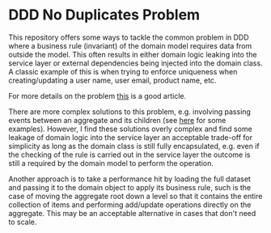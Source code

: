 # DDD No Duplicates Problem

This repository offers some ways to tackle the common problem in DDD where a business rule (invariant) of the domain model requires data from outside the model. This often results in either domain logic leaking into the service layer or external dependencies being injected into the domain class. A classic example of this is when trying to enforce uniqueness when creating/updating a user name, user email, product name, etc.

For more details on the problem [this](https://enterprisecraftsmanship.com/posts/domain-model-purity-completeness/) is a good article.

There are more complex solutions to this problem, e.g. involving passing events between an aggregate and its children (see [here](https://github.com/ardalis/DDD-NoDuplicates) for some examples). However, I find these solutions overly complex and find some leakage of domain logic into the service layer an acceptable trade-off for simplicity as long as the domain class is still fully encapsulated, e.g. even if the checking of the rule is carried out in the service layer the outcome is still a required by the domain model to perform the operation.

Another approach is to take a performance hit by loading the full dataset and passing it to the domain object to apply its business rule, such is the case of moving the aggregate root down a level so that it contains the entire collection of items and performing add/update operations directly on the aggregate. This may be an acceptable alternative in cases that don't need to scale.
